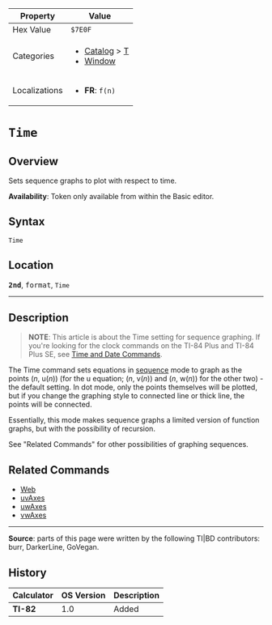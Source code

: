 | Property      | Value |
|---------------|-------|
| Hex Value     | `$7E0F`|
| Categories    | <ul><li>[Catalog](<../categories/Catalog.md>) > [T](<../categories/Catalog.md#T>)</li><li>[Window](<../categories/Window.md>)</li></ul> |
| Localizations | <ul><li><b>FR</b>: `f(n)`</li></ul> |

# `Time`

## Overview
Sets sequence graphs to plot with respect to time.


<b>Availability</b>: Token only available from within the Basic editor.

## Syntax
`Time`

## Location
<tt><kbd><b>2nd</b></kbd></tt>, <kbd>format</kbd>, `Time`
<hr>

## Description

> **NOTE**: This article is about the Time setting for sequence graphing. If you're looking for the clock commands on the TI-84 Plus and TI-84 Plus SE, see [Time and Date Commands](time-and-date).

The Time command sets equations in [sequence](seq-mode) mode to graph as the points (_n_, u(_n_)) (for the u equation; (_n_, v(_n_)) and (_n_, w(_n_)) for the other two) - the default setting. In dot mode, only the points themselves will be plotted, but if you change the graphing style to connected line or thick line, the points will be connected.

Essentially, this mode makes sequence graphs a limited version of function graphs, but with the possibility of recursion.

See "Related Commands" for other possibilities of graphing sequences.

## Related Commands

*   [Web](Web.md)
*   [uvAxes](uvAxes.md)
*   [uwAxes](uwAxes.md)
*   [vwAxes](vwAxes.md)

* * *

**Source**: parts of this page were written by the following TI|BD contributors: burr, DarkerLine, GoVegan.

## History
| Calculator | OS Version | Description |
|------------|------------|-------------|
| <b>TI-82</b> | 1.0 | Added |


